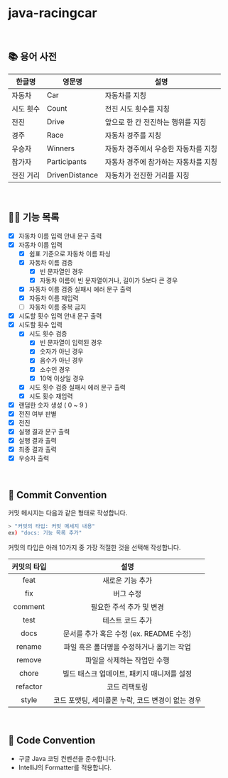 # java-racingcar

<br>

## 📚 용어 사전

| 한글명    | 영문명         | 설명                                 |
| --------- | -------------- | ------------------------------------ |
| 자동차    | Car            | 자동차를 지칭                        |
| 시도 횟수 | Count          | 전진 시도 횟수를 지칭                |
| 전진      | Drive          | 앞으로 한 칸 전진하는 행위를 지칭    |
| 경주      | Race           | 자동차 경주를 지칭                   |
| 우승자    | Winners        | 자동차 경주에서 우승한 자동차를 지칭 |
| 참가자    | Participants   | 자동차 경주에 참가하는 자동차를 지칭 |
| 전진 거리 | DrivenDistance | 자동차가 전진한 거리를 지칭          |

<br>

## 👨‍🍳 기능 목록

- [x] 자동차 이름 입력 안내 문구 출력
- [x] 자동차 이름 입력
    - [x] 쉼표 기준으로 자동차 이름 파싱
    - [x] 자동차 이름 검증
        - [x] 빈 문자열인 경우
        - [x] 자동차 이름이 빈 문자열이거나, 길이가 5보다 큰 경우
    - [x] 자동차 이름 검증 실패시 에러 문구 출력
    - [x] 자동차 이름 재입력
    - [ ] 자동차 이름 중복 금지
- [x] 시도할 횟수 입력 안내 문구 출력
- [x] 시도할 횟수 입력
    - [x] 시도 횟수 검증
        - [x] 빈 문자열이 입력된 경우
        - [x] 숫자가 아닌 경우
        - [x] 음수가 아닌 경우
        - [x] 소수인 경우
        - [x] 10억 이상일 경우
    - [x] 시도 횟수 검증 실패시 에러 문구 출력
    - [x] 시도 횟수 재입력
- [x] 랜덤한 숫자 생성 ( 0 ~ 9 )
- [x] 전진 여부 판별
- [x] 전진
- [x] 실행 결과 문구 출력
- [x] 실행 결과 출력
- [x] 최종 결과 출력
- [x] 우승자 출력

<br>

## 📌 Commit Convention

커밋 메시지는 다음과 같은 형태로 작성합니다.

```Bash
> "커밋의 타입: 커밋 메세지 내용"
ex) "docs: 기능 목록 추가"
```

커밋의 타입은 아래 10가지 중 가장 적절한 것을 선택해 작성합니다.

| 커밋의 타입 |                       설명                        |
| :---------: | :-----------------------------------------------: |
|    feat     |                 새로운 기능 추가                  |
|     fix     |                     버그 수정                     |
|   comment   |             필요한 주석 추가 및 변경              |
|    test     |                 테스트 코드 추가                  |
|    docs     |      문서를 추가 혹은 수정 (ex. README 수정)      |
|   rename    |     파일 혹은 폴더명을 수정하거나 옮기는 작업     |
|   remove    |            파일을 삭제하는 작업만 수행            |
|    chore    |    빌드 태스크 업데이트, 패키지 매니저를 설정     |
|  refactor   |                   코드 리팩토링                   |
|    style    | 코드 포맷팅, 세미콜론 누락, 코드 변경이 없는 경우 |

<br>

## 📌 Code Convention

- 구글 Java 코딩 컨벤션을 준수합니다.
- IntelliJ의 Formatter를 적용합니다.
